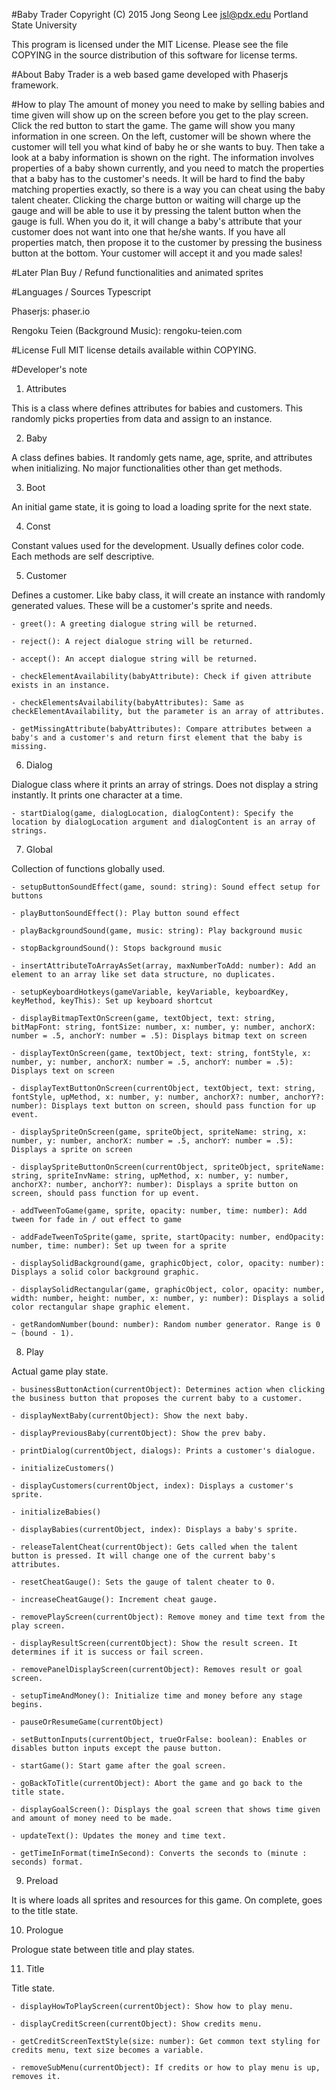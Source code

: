 #Baby Trader
Copyright (C) 2015 Jong Seong Lee
jsl@pdx.edu
Portland State University

This program is licensed under the MIT License. Please see the file COPYING in the source distribution of this software for license terms.

#About
Baby Trader is a web based game developed with Phaserjs framework.

#How to play
The amount of money you need to make by selling babies and time given will show up on the screen before you get to the play screen. Click the red button to start the game. The game will show you many information in one screen. On the left, customer will be shown where the customer will tell you what kind of baby he or she wants to buy. Then take a look at a baby information is shown on the right. The information involves properties of a baby shown currently, and you need to match the properties that a baby has to the customer's needs. It will be hard to find the baby matching properties exactly, so there is a way you can cheat using the baby talent cheater. Clicking the charge button or waiting will charge up the gauge and will be able to use it by pressing the talent button when the gauge is full. When you do it, it will change a baby's attribute that your customer does not want into one that he/she wants. If you have all properties match, then propose it to the customer by pressing the business button at the bottom. Your customer will accept it and you made sales!

#Later Plan
Buy / Refund functionalities and animated sprites

#Languages / Sources
Typescript

Phaserjs: phaser.io

Rengoku Teien (Background Music): rengoku-teien.com

#License
Full MIT license details available within COPYING.

#Developer's note
1) Attributes

This is a class where defines attributes for babies and customers. This randomly picks properties from data and assign to an instance.

2) Baby

A class defines babies. It randomly gets name, age, sprite, and attributes when initializing. No major functionalities other than get methods.

3) Boot

An initial game state, it is going to load a loading sprite for the next state.

4) Const

Constant values used for the development. Usually defines color code. Each methods are self descriptive.

5) Customer

Defines a customer. Like baby class, it will create an instance with randomly generated values. These will be a customer's sprite and needs.

	- greet(): A greeting dialogue string will be returned.  
	
	- reject(): A reject dialogue string will be returned.
	
	- accept(): An accept dialogue string will be returned.
	
	- checkElementAvailability(babyAttribute): Check if given attribute exists in an instance.
	
	- checkElementsAvailability(babyAttributes): Same as checkElementAvailability, but the parameter is an array of attributes.
	
	- getMissingAttribute(babyAttributes): Compare attributes between a baby's and a customer's and return first element that the baby is missing.
	
6) Dialog

Dialogue class where it prints an array of strings. Does not display a string instantly. It prints one character at a time.

	- startDialog(game, dialogLocation, dialogContent): Specify the location by dialogLocation argument and dialogContent is an array of strings.
	
7) Global

Collection of functions globally used.

	- setupButtonSoundEffect(game, sound: string): Sound effect setup for buttons
	
	- playButtonSoundEffect(): Play button sound effect
	
	- playBackgroundSound(game, music: string): Play background music
	
	- stopBackgroundSound(): Stops background music
	
	- insertAttributeToArrayAsSet(array, maxNumberToAdd: number): Add an element to an array like set data structure, no duplicates.
	
	- setupKeyboardHotkeys(gameVariable, keyVariable, keyboardKey, keyMethod, keyThis): Set up keyboard shortcut
	
	- displayBitmapTextOnScreen(game, textObject, text: string, bitMapFont: string, fontSize: number, x: number, y: number, anchorX: number = .5, anchorY: number = .5): Displays bitmap text on screen
	
	- displayTextOnScreen(game, textObject, text: string, fontStyle, x: number, y: number, anchorX: number = .5, anchorY: number = .5): Displays text on screen
	
	- displayTextButtonOnScreen(currentObject, textObject, text: string, fontStyle, upMethod, x: number, y: number, anchorX?: number, anchorY?: number): Displays text button on screen, should pass function for up event.
	
	- displaySpriteOnScreen(game, spriteObject, spriteName: string, x: number, y: number, anchorX: number = .5, anchorY: number = .5): Displays a sprite on screen
	
	- displaySpriteButtonOnScreen(currentObject, spriteObject, spriteName: string, spriteInvName: string, upMethod, x: number, y: number, anchorX?: number, anchorY?: number): Displays a sprite button on screen, should pass function for up event.
	
	- addTweenToGame(game, sprite, opacity: number, time: number): Add tween for fade in / out effect to game
	
	- addFadeTweenToSprite(game, sprite, startOpacity: number, endOpacity: number, time: number): Set up tween for a sprite
	
	- displaySolidBackground(game, graphicObject, color, opacity: number): Displays a solid color background graphic.
	
	- displaySolidRectangular(game, graphicObject, color, opacity: number, width: number, height: number, x: number, y: number): Displays a solid color rectangular shape graphic element.
	
	- getRandomNumber(bound: number): Random number generator. Range is 0 ~ (bound - 1).
	
8) Play

Actual game play state.

	- businessButtonAction(currentObject): Determines action when clicking the business button that proposes the current baby to a customer.
	
	- displayNextBaby(currentObject): Show the next baby.
	
	- displayPreviousBaby(currentObject): Show the prev baby.
	
	- printDialog(currentObject, dialogs): Prints a customer's dialogue.
	
	- initializeCustomers()
	
	- displayCustomers(currentObject, index): Displays a customer's sprite.
	
	- initializeBabies()
	
	- displayBabies(currentObject, index): Displays a baby's sprite.
	
	- releaseTalentCheat(currentObject): Gets called when the talent button is pressed. It will change one of the current baby's attributes.
	
	- resetCheatGauge(): Sets the gauge of talent cheater to 0.
	
	- increaseCheatGauge(): Increment cheat gauge. 
	
	- removePlayScreen(currentObject): Remove money and time text from the play screen.
	
	- displayResultScreen(currentObject): Show the result screen. It determines if it is success or fail screen.
	
	- removePanelDisplayScreen(currentObject): Removes result or goal screen.
	
	- setupTimeAndMoney(): Initialize time and money before any stage begins.
	
	- pauseOrResumeGame(currentObject)
	
	- setButtonInputs(currentObject, trueOrFalse: boolean): Enables or disables button inputs except the pause button.
	
	- startGame(): Start game after the goal screen.
	
	- goBackToTitle(currentObject): Abort the game and go back to the title state.
	
	- displayGoalScreen(): Displays the goal screen that shows time given and amount of money need to be made.
	
	- updateText(): Updates the money and time text.
	
	- getTimeInFormat(timeInSecond): Converts the seconds to (minute : seconds) format.
	
9) Preload

It is where loads all sprites and resources for this game. On complete, goes to the title state.

10) Prologue

Prologue state between title and play states.

11) Title

Title state.

	- displayHowToPlayScreen(currentObject): Show how to play menu.
	
	- displayCreditScreen(currentObject): Show credits menu.
	
	- getCreditScreenTextStyle(size: number): Get common text styling for credits menu, text size becomes a variable.
	
	- removeSubMenu(currentObject): If credits or how to play menu is up, removes it.